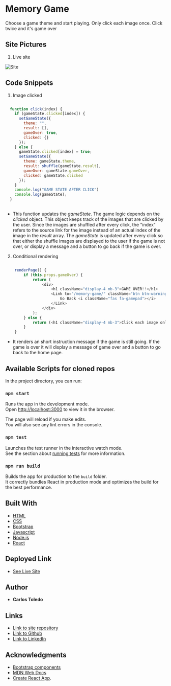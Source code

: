 # Memory Game

Choose a game theme and start playing. Only click each image once. Click twice and it's game over

## Site Pictures

1. Live site

![Site](./public/live.gif)

## Code Snippets


1. Image clicked

```javascript

  function click(index) {
    if (gameState.clicked[index]) {
      setGameState({
        theme: "",
        result: [],
        gameOver: true,
        clicked: {}
      });
    } else {
      gameState.clicked[index] = true;
      setGameState({
        theme: gameState.theme,
        result: shuffle(gameState.result),
        gameOver: gameState.gameOver,
        clicked: gameState.clicked
      });
    }
    console.log("GAME STATE AFTER CLICK")
    console.log(gameState);
  }
    
```
* This function updates the _gameState_. The game logic depends on the _clicked_ object. This object keeps track of the images that are clicked by the user. Since the images are shuffled after every click, the "index" refers to the source link for the image instead of an actual index of the image in the _result_ array. The _gameState_ is updated after every click so that either the shuffle images are displayed to the user if the game is not over, or display a message and a button to go back if the game is over. 


2. Conditional rendering

```javascript

    renderPage() {
        if (this.props.gameOver) {
            return (
                <div>
                    <h1 className="display-4 mb-3">GAME OVER!!</h1>
                    <Link to="/memory-game/" className="btn btn-warning btn-lg" role="button">
                        Go Back <i className="fas fa-gamepad"></i>
                    </Link>
                </div>
            );
        } else {
            return (<h1 className="display-4 mb-3">Click each image only once... Go!</h1>)
        }
    }

```
* It renders an short instruction message if the game is still going. If the game is over it will display a message of game over and a button to go back to the home page.


## Available Scripts for cloned repos

In the project directory, you can run:

### `npm start`

Runs the app in the development mode.<br />
Open [http://localhost:3000](http://localhost:3000) to view it in the browser.

The page will reload if you make edits.<br />
You will also see any lint errors in the console.

### `npm test`

Launches the test runner in the interactive watch mode.<br />
See the section about [running tests](https://facebook.github.io/create-react-app/docs/running-tests) for more information.

### `npm run build`

Builds the app for production to the `build` folder.<br />
It correctly bundles React in production mode and optimizes the build for the best performance.

## Built With

* [HTML](https://developer.mozilla.org/en-US/docs/Web/HTML)
* [CSS](https://developer.mozilla.org/en-US/docs/Web/CSS)
* [Bootstrap](https://getbootstrap.com/)
* [Javascript](https://www.javascript.com/)
* [Node.js](https://nodejs.org/en/)
* [React](https://reactjs.org/)


## Deployed Link

* [See Live Site](https://kqarlos.github.io/memory-game)

## Author

 * **Carlos Toledo** 

## Links

- [Link to site repository](https://github.com/kqarlos/memory-game)
- [Link to Github](https://www.github.com/kqarlos)
- [Link to LinkedIn](https://www.linkedin.com/in/carlos-toledo415/)


## Acknowledgments

* [Bootstrap components](https://getbootstrap.com/docs/4.4/components/navbar/)
* [MDN Web Docs](https://developer.mozilla.org/en-US/docs/Web/API/Document_Object_Model)
* [Create React App](https://github.com/facebook/create-react-app).









